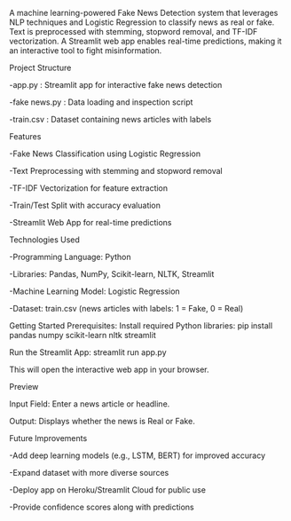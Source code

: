 A machine learning-powered Fake News Detection system that leverages NLP techniques and Logistic Regression to classify news as real or fake. Text is preprocessed with stemming, stopword removal, and TF-IDF vectorization. A Streamlit web app enables real-time predictions, making it an interactive tool to fight misinformation.

Project Structure

-app.py : Streamlit app for interactive fake news detection

-fake news.py : Data loading and inspection script

-train.csv : Dataset containing news articles with labels

Features

-Fake News Classification using Logistic Regression

-Text Preprocessing with stemming and stopword removal

-TF-IDF Vectorization for feature extraction

-Train/Test Split with accuracy evaluation

-Streamlit Web App for real-time predictions

Technologies Used

-Programming Language: Python

-Libraries: Pandas, NumPy, Scikit-learn, NLTK, Streamlit

-Machine Learning Model: Logistic Regression

-Dataset: train.csv (news articles with labels: 1 = Fake, 0 = Real)

Getting Started
Prerequisites: Install required Python libraries:
pip install pandas numpy scikit-learn nltk streamlit

Run the Streamlit App:
streamlit run app.py

This will open the interactive web app in your browser.

Preview

Input Field: Enter a news article or headline.

Output: Displays whether the news is Real or Fake.

Future Improvements

-Add deep learning models (e.g., LSTM, BERT) for improved accuracy

-Expand dataset with more diverse sources

-Deploy app on Heroku/Streamlit Cloud for public use

-Provide confidence scores along with predictions
